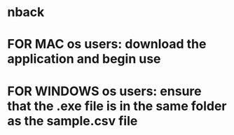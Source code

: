 # nback
# FOR MAC os users: download the application and begin use
# FOR WINDOWS os users: ensure that the .exe file is in the same folder as the sample.csv file
